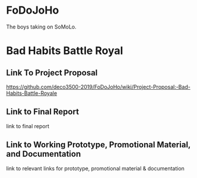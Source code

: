 # FoDoJoHo
The boys taking on SoMoLo.

# Bad Habits Battle Royal

## Link To Project Proposal
https://github.com/deco3500-2019/FoDoJoHo/wiki/Project-Proposal:-Bad-Habits-Battle-Royale

## Link to Final Report
link to final report

## Link to Working Prototype, Promotional Material, and Documentation  
link to relevant links for prototype, promotional material & documentation
